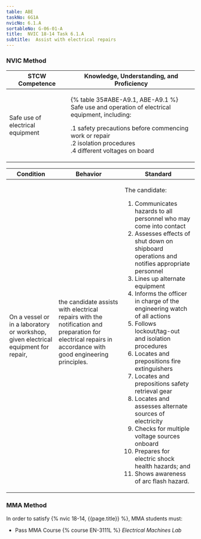 ```yaml
---
table: ABE
taskNo: 6G1A
nvicNo: 6.1.A 
sortableNo: G-06-01-A
title:  NVIC 18-14 Task 6.1.A
subtitle:  Assist with electrical repairs
---
```






### NVIC Method

<a style="display:none;" onclick="togglevisibility('nvic_methods')" >Show NVIC method.</a>

<div id='nvic_methods' class='show'>

<table>
<thead>
<tr>
<th class='forty'> STCW Competence </th>
<th class='sixty'> Knowledge, Understanding, and Proficiency </th>
</tr>
</thead>

<tbody>
<tr><td markdown='1'>

Safe use of electrical equipment

</td><td markdown='1'>

{% table 35#ABE-A9.1, ABE-A9.1 %} Safe use and operation of electrical equipment, including: 

.1  safety precautions before commencing work or repair    
.2  isolation procedures   
.4  different voltages on board  

</td></tr>


</tbody>
</table>


<table>
<thead>
<tr><th class='twenty'>  Condition </th><th class='twenty'> Behavior </th><th  class='sixty'>Standard </th></tr>
</thead>
<tbody >



<tr><td markdown='1'>

On a vessel or in a laboratory or workshop, given electrical equipment for repair,

</td><td markdown='1'>

the candidate assists with electrical repairs with the notification and preparation for electrical repairs in accordance with good engineering principles.

<br>

<div class="tooltip" markdown='1'>



</div>


</td><td markdown='1'>

The candidate: 

1. Communicates hazards to all personnel who may come into contact
2. Assesses effects of shut down on shipboard operations and notifies appropriate personnel
3. Lines up alternate equipment
4. Informs the officer in charge of the engineering watch of all actions
5. Follows lockout/tag-out and isolation procedures
6. Locates and prepositions fire extinguishers
7. Locates and prepositions safety retrieval gear
8. Locates and assesses alternate sources of electricity
9. Checks for multiple voltage sources onboard
10. Prepares for electric shock health hazards; and 
11. Shows awareness of arc flash hazard. 

</td></tr>
</tbody>
</table>
</div>


### MMA Method

In order to satisfy  {% nvic 18-14, {{page.title}}  %}, MMA students must:

* Pass MMA Course {% course EN-3111L %}  *Electrical Machines Lab*